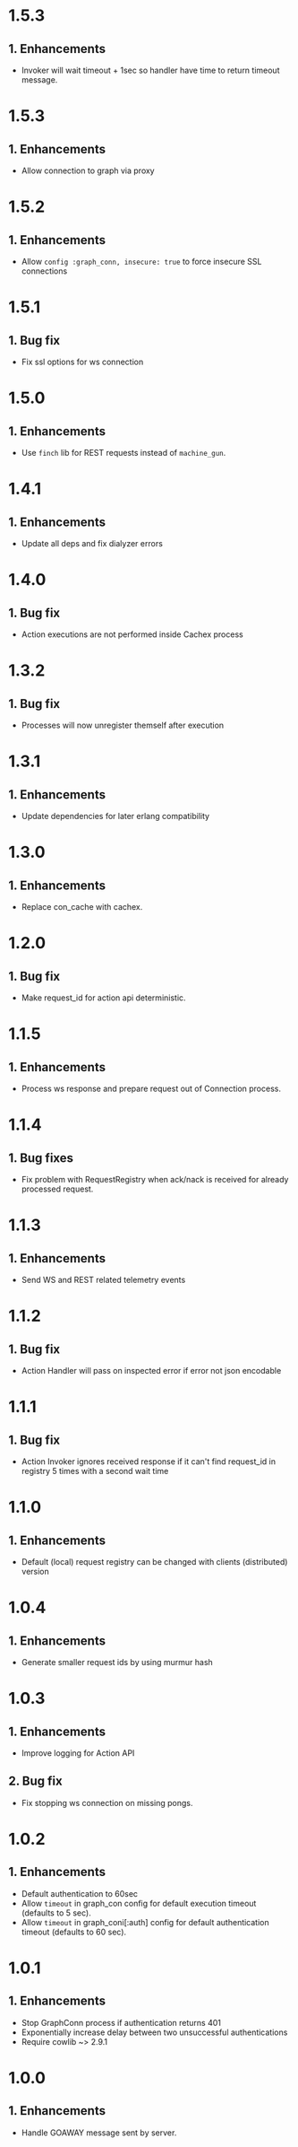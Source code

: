 # 1.5.3

## 1. Enhancements

- Invoker will wait timeout + 1sec so handler have time to return timeout message.

# 1.5.3

## 1. Enhancements

- Allow connection to graph via proxy

# 1.5.2

## 1. Enhancements

- Allow `config :graph_conn, insecure: true` to force insecure SSL connections

# 1.5.1

## 1. Bug fix

- Fix ssl options for ws connection

# 1.5.0

## 1. Enhancements

- Use `finch` lib for REST requests instead of `machine_gun`.

# 1.4.1

## 1. Enhancements

- Update all deps and fix dialyzer errors

# 1.4.0

## 1. Bug fix

- Action executions are not performed inside Cachex process

# 1.3.2

## 1. Bug fix

- Processes will now unregister themself after execution

# 1.3.1

## 1. Enhancements

- Update dependencies for later erlang compatibility

# 1.3.0

## 1. Enhancements

- Replace con_cache with cachex.

# 1.2.0

## 1. Bug fix

- Make request_id for action api deterministic.

# 1.1.5

## 1. Enhancements

- Process ws response and prepare request out of Connection process.

# 1.1.4

## 1. Bug fixes

- Fix problem with RequestRegistry when ack/nack is received for already processed request.

# 1.1.3

## 1. Enhancements

- Send WS and REST related telemetry events

# 1.1.2

## 1. Bug fix

- Action Handler will pass on inspected error if error not json encodable

# 1.1.1

## 1. Bug fix

- Action Invoker ignores received response if it can't find request_id in registry 5 times with a second wait time

# 1.1.0

## 1. Enhancements

- Default (local) request registry can be changed with clients (distributed) version

# 1.0.4

## 1. Enhancements

- Generate smaller request ids by using murmur hash

# 1.0.3

## 1. Enhancements

- Improve logging for Action API

## 2. Bug fix

- Fix stopping ws connection on missing pongs.

# 1.0.2

## 1. Enhancements

- Default authentication to 60sec
- Allow `timeout` in graph_con config for default execution timeout (defaults to 5 sec).
- Allow `timeout` in graph_coni[:auth] config for default authentication timeout (defaults to 60 sec).

# 1.0.1

## 1. Enhancements

- Stop GraphConn process if authentication returns 401
- Exponentially increase delay between two unsuccessful authentications
- Require cowlib ~> 2.9.1

# 1.0.0

## 1. Enhancements

- Handle GOAWAY message sent by server.
